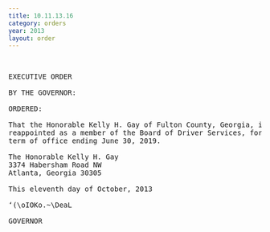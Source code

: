```yaml
---
title: 10.11.13.16
category: orders
year: 2013
layout: order
---
```


<pre> 

EXECUTIVE ORDER

BY THE GOVERNOR:

ORDERED:

That the Honorable Kelly H. Gay of Fulton County, Georgia, is
reappointed as a member of the Board of Driver Services, for a
term of office ending June 30, 2019.

The Honorable Kelly H. Gay
3374 Habersham Road NW
Atlanta, Georgia 30305

This eleventh day of October, 2013

‘(\oIOKo.~\DeaL

GOVERNOR

</pre>
